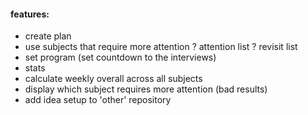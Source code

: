 #### features:
- create plan
- use subjects that require more attention ? attention list ? revisit list
- set program (set countdown to the interviews)
- stats
- calculate weekly overall across all subjects
- display which subject requires more attention (bad results)
- add idea setup to 'other' repository